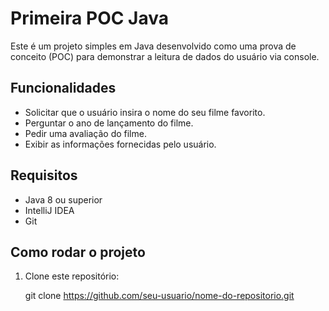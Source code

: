 # Primeira POC Java

Este é um projeto simples em Java desenvolvido como uma prova de conceito (POC) para demonstrar a leitura de dados do usuário via console.

## Funcionalidades

- Solicitar que o usuário insira o nome do seu filme favorito.
- Perguntar o ano de lançamento do filme.
- Pedir uma avaliação do filme.
- Exibir as informações fornecidas pelo usuário.

## Requisitos

- Java 8 ou superior
- IntelliJ IDEA
- Git

## Como rodar o projeto

1. Clone este repositório:
   
   git clone https://github.com/seu-usuario/nome-do-repositorio.git
